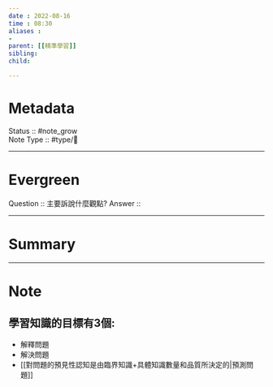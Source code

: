 ```yaml
---
date : 2022-08-16
time : 08:30
aliases :
- 
parent: [[精準學習]]
sibling:
child: 

---
```


# Metadata
Status :: #note_grow <br>
Note Type :: #type/📘 <br>

---
# Evergreen
Question :: 主要訴說什麼觀點?
Answer :: 


---

# Summary


---

# Note
## 學習知識的目標有3個:
- 解釋問題
- 解決問題
- [[對問題的預見性認知是由臨界知識+具體知識數量和品質所決定的|預測問題]]